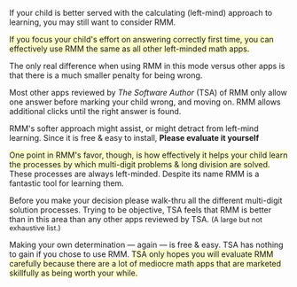 <p>If your child is better served with the calculating (left-mind) approach to learning, you may still want to consider RMM.</p>

<p><span style="background-color:#ffffcc">If you focus your child&#039;s effort on answering correctly first time, you can effectively use RMM the same as all other left-minded math apps.</span></p>

<p>The only real difference when using RMM in this mode versus other apps is that there is a much smaller penalty for being wrong.</p>

<p>Most other apps reviewed by <i>The Software Author</i> (TSA) of RMM only allow one answer before marking your child wrong, and moving on. RMM allows additional clicks until the right answer is found.</p>

<p>RMM&#039;s softer approach might assist, or might detract from left-mind learning. Since it is free &amp; easy to install, <b>Please evaluate it yourself</b></p>

<p><span style="background-color:#ffffcc">One point in RMM&#039;s favor, though, is how effectively it helps your child learn the processes by which multi-digit problems &amp; long division are solved.</span> These processes are always left-minded. Despite its name RMM is a fantastic tool for learning them.</p>

<p>Before you make your decision please walk-thru all the different multi-digit solution processes. Trying to be objective, TSA feels that RMM is better than in this area than any other apps reviewed by TSA. <span style="font-size:90%;">(A large but not exhaustive list.)</span></p>

<p>Making your own determination &#151; again &#151; is free &amp; easy. TSA has nothing to gain if you chose to use RMM. <span style="background-color:#ffffcc">TSA only hopes you will evaluate RMM carefully because there are a lot of mediocre math apps that are marketed skillfully as being worth your while.</span></p>
